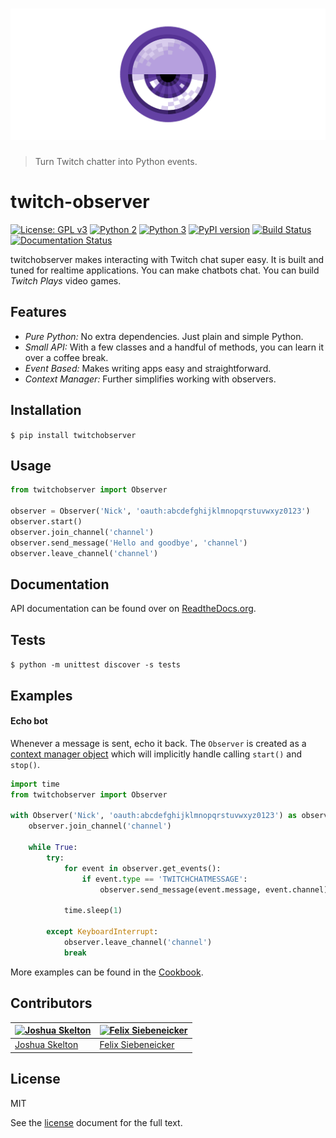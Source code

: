 # [![twitch-observer](.media/header.png)](https://github.com/JoshuaSkelly/twitch-observer)

> Turn Twitch chatter into Python events.

# twitch-observer

[![License: GPL v3](https://img.shields.io/badge/license-MIT-blue.svg)](./LICENSE) [![Python 2](https://img.shields.io/badge/python-2-blue.svg)](https://www.python.org/) [![Python 3](https://img.shields.io/badge/python-3-blue.svg)](https://www.python.org/) [![PyPI version](https://badge.fury.io/py/twitchobserver.svg)](https://pypi.python.org/pypi/twitchobserver) [![Build Status](https://travis-ci.org/JoshuaSkelly/twitch-observer.svg?branch=master)](https://travis-ci.org/JoshuaSkelly/twitch-observer) [![Documentation Status](https://readthedocs.org/projects/twitch-observer/badge/?version=latest)](http://twitch-observer.readthedocs.io/en/latest)

twitchobserver makes interacting with Twitch chat super easy. It is built and tuned for realtime applications. You can make chatbots chat. You can build *Twitch Plays* video games.

## Features

- *Pure Python:* No extra dependencies. Just plain and simple Python.
- *Small API:* With a few classes and a handful of methods, you can learn it over a coffee break.
- *Event Based:* Makes writing apps easy and straightforward.
- *Context Manager:* Further simplifies working with observers.

## Installation

```$ pip install twitchobserver```

## Usage

```python
from twitchobserver import Observer

observer = Observer('Nick', 'oauth:abcdefghijklmnopqrstuvwxyz0123')
observer.start()
observer.join_channel('channel')
observer.send_message('Hello and goodbye', 'channel')
observer.leave_channel('channel')
```

## Documentation

API documentation can be found over on [ReadtheDocs.org](http://twitch-observer.readthedocs.io/en/latest).

## Tests

```$ python -m unittest discover -s tests```

## Examples

#### Echo bot

Whenever a message is sent, echo it back. The ```Observer``` is created as a [context manager object](https://docs.python.org/3/reference/datamodel.html#context-managers) which will implicitly handle calling ```start()``` and ```stop()```.

```python
import time
from twitchobserver import Observer

with Observer('Nick', 'oauth:abcdefghijklmnopqrstuvwxyz0123') as observer:
    observer.join_channel('channel')

    while True:
        try:
            for event in observer.get_events():
                if event.type == 'TWITCHCHATMESSAGE':
                    observer.send_message(event.message, event.channel)

            time.sleep(1)

        except KeyboardInterrupt:
            observer.leave_channel('channel')
            break
```

More examples can be found in the [Cookbook](https://github.com/JoshuaSkelly/twitch-observer/wiki/Cookbook).

## Contributors

[![Joshua Skelton](https://avatars.githubusercontent.com/u/372642?s=130)](http://github.com/joshuaskelly) | [![Felix Siebeneicker](https://avatars0.githubusercontent.com/u/13063023?s=130)](https://github.com/pythooonuser)
---|---
[Joshua Skelton](http://github.com/joshuaskelly) | [Felix Siebeneicker](https://github.com/pythooonuser)

## License
MIT

See the [license](./LICENSE) document for the full text.
